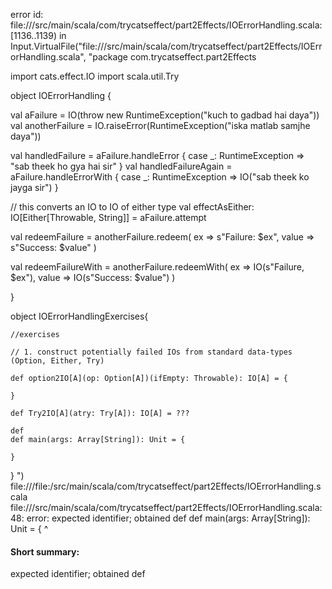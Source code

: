 error id: file://<WORKSPACE>/src/main/scala/com/trycatseffect/part2Effects/IOErrorHandling.scala:[1136..1139) in Input.VirtualFile("file://<WORKSPACE>/src/main/scala/com/trycatseffect/part2Effects/IOErrorHandling.scala", "package com.trycatseffect.part2Effects

import cats.effect.IO
import scala.util.Try

object IOErrorHandling {

  val aFailure = IO(throw new RuntimeException("kuch to gadbad hai daya"))
  val anotherFailure =
    IO.raiseError(RuntimeException("iska matlab samjhe daya"))

  val handledFailure = aFailure.handleError { case _: RuntimeException =>
    "sab theek ho gya hai sir"
  }
  val handledFailureAgain = aFailure.handleErrorWith {
    case _: RuntimeException => IO("sab theek ko jayga sir")
  }

  // this converts an IO to IO of either type
  val effectAsEither: IO[Either[Throwable, String]] = aFailure.attempt

  val redeemFailure = anotherFailure.redeem(
    ex => s"Failure: $ex",
    value => s"Success: $value"
  )

  val redeemFailureWith = anotherFailure.redeemWith(
    ex => IO(s"Failure, $ex"),
    value => IO(s"Success: $value")
  )

}


object IOErrorHandlingExercises{

    //exercises

    // 1. construct potentially failed IOs from standard data-types  (Option, Either, Try)

    def option2IO[A](op: Option[A])(ifEmpty: Throwable): IO[A] = {

    }

    def Try2IO[A](atry: Try[A]): IO[A] = ???

    def 
    def main(args: Array[String]): Unit = {

    }
}
")
file://<WORKSPACE>/file:<WORKSPACE>/src/main/scala/com/trycatseffect/part2Effects/IOErrorHandling.scala
file://<WORKSPACE>/src/main/scala/com/trycatseffect/part2Effects/IOErrorHandling.scala:48: error: expected identifier; obtained def
    def main(args: Array[String]): Unit = {
    ^
#### Short summary: 

expected identifier; obtained def